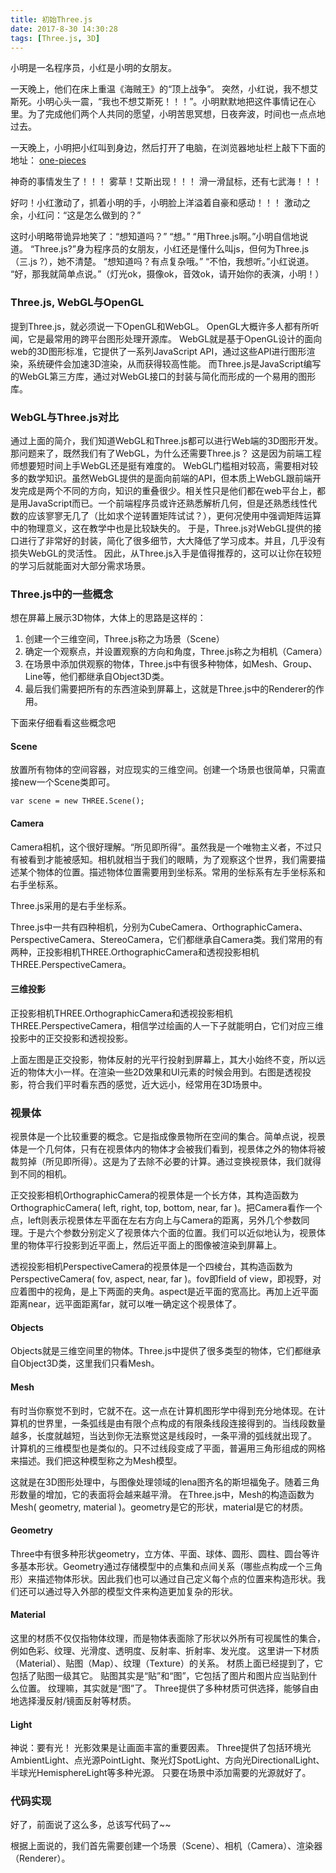 ```yaml
---
title: 初始Three.js
date: 2017-8-30 14:30:28
tags: [Three.js, 3D]
---
```

小明是一名程序员，小红是小明的女朋友。

一天晚上，他们在床上重温《海贼王》的“顶上战争”。
突然，小红说，我不想艾斯死。小明心头一震，“我也不想艾斯死！！！”。小明默默地把这件事情记在心里。为了完成他们两个人共同的愿望，小明苦思冥想，日夜奔波，时间也一点点地过去。

一天晚上，小明把小红叫到身边，然后打开了电脑，在浏览器地址栏上敲下下面的地址：
[one-pieces](http://one-pieces.me/threejs-practice/one-piece-top-war/index.html)

神奇的事情发生了！！！
雾草！艾斯出现！！！
滑一滑鼠标，还有七武海！！！

好叼！小红激动了，抓着小明的手，小明脸上洋溢着自豪和感动！！！
激动之余，小红问：“这是怎么做到的？”

这时小明略带诡异地笑了：“想知道吗？”
“想。”
“用Three.js啊。”小明自信地说道。
“Three.js?”身为程序员的女朋友，小红还是懂什么叫js，但何为Three.js（三.js ?），她不清楚。
“想知道吗？有点复杂哦。”
“不怕，我想听。”小红说道。
“好，那我就简单点说。”（灯光ok，摄像ok，音效ok，请开始你的表演，小明！）

### Three.js, WebGL与OpenGL
提到Three.js，就必须说一下OpenGL和WebGL。
OpenGL大概许多人都有所听闻，它是最常用的跨平台图形处理开源库。
WebGL就是基于OpenGL设计的面向web的3D图形标准，它提供了一系列JavaScript API，通过这些API进行图形渲染，系统硬件会加速3D渲染，从而获得较高性能。
而Three.js是JavaScript编写的WebGL第三方库，通过对WebGL接口的封装与简化而形成的一个易用的图形库。

### WebGL与Three.js对比
通过上面的简介，我们知道WebGL和Three.js都可以进行Web端的3D图形开发。那问题来了，既然我们有了WebGL，为什么还需要Three.js？
这是因为前端工程师想要短时间上手WebGL还是挺有难度的。
WebGL门槛相对较高，需要相对较多的数学知识。虽然WebGL提供的是面向前端的API，但本质上WebGL跟前端开发完成是两个不同的方向，知识的重叠很少。相关性只是他们都在web平台上，都是用JavaScript而已。一个前端程序员或许还熟悉解析几何，但是还熟悉线性代数的应该寥寥无几了（比如求个逆转置矩阵试试？），更何况使用中强调矩阵运算中的物理意义，这在教学中也是比较缺失的。
于是，Three.js对WebGL提供的接口进行了非常好的封装，简化了很多细节，大大降低了学习成本。并且，几乎没有损失WebGL的灵活性。
因此，从Three.js入手是值得推荐的，这可以让你在较短的学习后就能面对大部分需求场景。

### Three.js中的一些概念
想在屏幕上展示3D物体，大体上的思路是这样的：

1. 创建一个三维空间，Three.js称之为场景（Scene）
2. 确定一个观察点，并设置观察的方向和角度，Three.js称之为相机（Camera）
3. 在场景中添加供观察的物体，Three.js中有很多种物体，如Mesh、Group、Line等，他们都继承自Object3D类。
4. 最后我们需要把所有的东西渲染到屏幕上，这就是Three.js中的Renderer的作用。

下面来仔细看看这些概念吧

#### Scene
放置所有物体的空间容器，对应现实的三维空间。创建一个场景也很简单，只需直接new一个Scene类即可。

    var scene = new THREE.Scene();

#### Camera
Camera相机，这个很好理解。“所见即所得”。虽然我是一个唯物主义者，不过只有被看到才能被感知。相机就相当于我们的眼睛，为了观察这个世界，我们需要描述某个物体的位置。描述物体位置需要用到坐标系。常用的坐标系有左手坐标系和右手坐标系。

Three.js采用的是右手坐标系。

Three.js中一共有四种相机，分别为CubeCamera、OrthographicCamera、PerspectiveCamera、StereoCamera，它们都继承自Camera类。我们常用的有两种，正投影相机THREE.OrthographicCamera和透视投影相机THREE.PerspectiveCamera。

#### 三维投影
正投影相机THREE.OrthographicCamera和透视投影相机THREE.PerspectiveCamera，相信学过绘画的人一下子就能明白，它们对应三维投影中的正交投影和透视投影。

上面左图是正交投影，物体反射的光平行投射到屏幕上，其大小始终不变，所以远近的物体大小一样。在渲染一些2D效果和UI元素的时候会用到。右图是透视投影，符合我们平时看东西的感觉，近大远小，经常用在3D场景中。

### 视景体
视景体是一个比较重要的概念。它是指成像景物所在空间的集合。简单点说，视景体是一个几何体，只有在视景体内的物体才会被我们看到，视景体之外的物体将被裁剪掉（所见即所得）。这是为了去除不必要的计算。通过变换视景体，我们就得到不同的相机。

正交投影相机OrthographicCamera的视景体是一个长方体，其构造函数为OrthographicCamera( left, right, top, bottom, near, far )。把Camera看作一个点，left则表示视景体左平面在左右方向上与Camera的距离，另外几个参数同理。于是六个参数分别定义了视景体六个面的位置。我们可以近似地认为，视景体里的物体平行投影到近平面上，然后近平面上的图像被渲染到屏幕上。

透视投影相机PerspectiveCamera的视景体是一个四棱台，其构造函数为PerspectiveCamera( fov, aspect, near, far )。fov即field of view，即视野，对应着图中的视角，是上下两面的夹角。aspect是近平面的宽高比。再加上近平面距离near，远平面距离far，就可以唯一确定这个视景体了。

#### Objects
Objects就是三维空间里的物体。Three.js中提供了很多类型的物体，它们都继承自Object3D类，这里我们只看Mesh。

#### Mesh
有时当你察觉不到时，它就不在。这一点在计算机图形学中得到充分地体现。在计算机的世界里，一条弧线是由有限个点构成的有限条线段连接得到的。当线段数量越多，长度就越短，当达到你无法察觉这是线段时，一条平滑的弧线就出现了。
计算机的三维模型也是类似的。只不过线段变成了平面，普遍用三角形组成的网格来描述。我们把这种模型称之为Mesh模型。

这就是在3D图形处理中，与图像处理领域的lena图齐名的斯坦福兔子。随着三角形数量的增加，它的表面将会越来越平滑。
在Three.js中，Mesh的构造函数为Mesh( geometry, material )。geometry是它的形状，material是它的材质。

#### Geometry
Three中有很多种形状geometry，立方体、平面、球体、圆形、圆柱、圆台等许多基本形状。Geometry通过存储模型中的点集和点间关系（哪些点构成一个三角形）来描述物体形状。因此我们也可以通过自己定义每个点的位置来构造形状。我们还可以通过导入外部的模型文件来构造更加复杂的形状。

#### Material
这里的材质不仅仅指物体纹理，而是物体表面除了形状以外所有可视属性的集合，例如色彩、纹理、光滑度、透明度、反射率、折射率、发光度。
这里讲一下材质（Material）、贴图（Map）、纹理（Texture）的关系。
材质上面已经提到了，它包括了贴图一级其它。
贴图其实是“贴”和“图”，它包括了图片和图片应当贴到什么位置。
纹理嘛，其实就是“图”了。
Three提供了多种材质可供选择，能够自由地选择漫反射/镜面反射等材质。

#### Light
神说：要有光！
光影效果是让画面丰富的重要因素。
Three提供了包括环境光AmbientLight、点光源PointLight、聚光灯SpotLight、方向光DirectionalLight、半球光HemisphereLight等多种光源。
只要在场景中添加需要的光源就好了。

### 代码实现
好了，前面说了这么多，总该写代码了~~

根据上面说的，我们首先需要创建一个场景（Scene）、相机（Camera）、渲染器（Renderer）。
